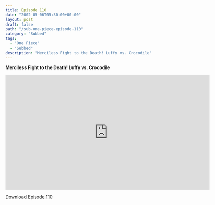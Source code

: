 ```yaml
---
title: Episode 110
date: "2002-05-06T05:30:00+00:00"
layout: post
draft: false
path: "/sub-one-piece-episode-110"
category: "Subbed"
tags:
  - "One Piece"
  - "Subbed"
description: "Merciless Fight to the Death! Luffy vs. Crocodile"
---
```


**Merciless Fight to the Death! Luffy vs. Crocodile**

<iframe width="640" height="360" src="https://www.rapidvideo.com/e/FXOR3K43DM" frameborder="0" marginwidth=0 marginheight=0 scrolling=no allowfullscreen></iframe>

<a href="http://ouo.io/qs/eCodkFEQ?s=https://rapidvid.to/d/https://www.rapidvideo.com/e/FXOR3K43DM">Download Episode 110</a>
